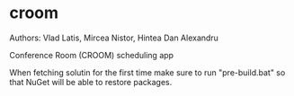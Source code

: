 croom
=====
Authors: Vlad Latis, Mircea Nistor, Hintea Dan Alexandru

Conference Room (CROOM) scheduling app


When fetching solutin for the first time make sure to run "pre-build.bat" so that NuGet will be able to restore packages.